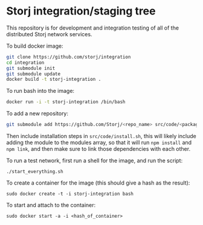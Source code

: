 Storj integration/staging tree
==============================

This repository is for development and integration testing of all of the
distributed Storj network services.

To build docker image:

```bash
git clone https://github.com/storj/integration
cd integration
git submodule init
git submodule update
docker build -t storj-integration .
```

To run bash into the image:

```bash
docker run -i -t storj-integration /bin/bash
```

To add a new repository:

```bash
git submodule add https://github.com/Storj/<repo_name> src/code/<package_name>
```
Then include installation steps in `src/code/install.sh`, this will likely include
adding the module to the modules array, so that it will run `npm install` and
`npm link`, and then make sure to link those dependencies with each other.

To run a test network, first run a shell for the image, and run the script:

```
./start_everything.sh
```

To create a container for the image (this should give a hash as the result):

```
sudo docker create -t -i storj-integration bash
```

To start and attach to the container:

```
sudo docker start -a -i <hash_of_container>
```

